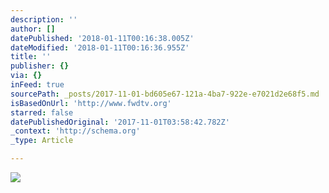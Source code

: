 ```yaml
---
description: ''
author: []
datePublished: '2018-01-11T00:16:38.005Z'
dateModified: '2018-01-11T00:16:36.955Z'
title: ''
publisher: {}
via: {}
inFeed: true
sourcePath: _posts/2017-11-01-bd605e67-121a-4ba7-922e-e7021d2e68f5.md
isBasedOnUrl: 'http://www.fwdtv.org'
starred: false
datePublishedOriginal: '2017-11-01T03:58:42.782Z'
_context: 'http://schema.org'
_type: Article

---
```

![](https://the-grid-user-content.s3-us-west-2.amazonaws.com/c3ee5db5-1975-4b0a-be1c-ef37879fa507.png)
